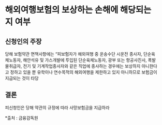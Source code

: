 # 해외여행보험의 보상하는 손해에 해당되는지 여부

## 신청인의 주장

당해 보험약관 면책사항에는 “피보험자가 해외여행 중 운송수단 시운전 종사자, 단순육체노동자, 해안석유 및 가스개발에 투입된 단순육체노동자, 광부 또는 항공사진사, 폭발물취급자, 전기 및 기계작업종사자와 같은 직업에 종사하는 경우에는 보상하지 아니한다고 정하고 있을 뿐 유학이나 연수목적의 해외여행을 제한하고 있지 아니하므로 보험금이 지급되는 것이 타당

## 결론

피신청인은 당해 약관의 규정에 따라 사망보험금을 지급하라


*출처 : 금융감독원



